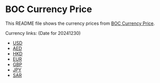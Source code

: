 # BOC Currency Price

This README file shows the currency prices from [BOC Currency Price](https://www.boc.cn/sourcedb/whpj/).

Currency links: (Date for 20241230)

- [USD](https://bocurrencyprice.techina.science/BOC_CURRENCY_PRICE/USD/20241230.json)
- [AED](https://bocurrencyprice.techina.science/BOC_CURRENCY_PRICE/AED/20241230.json)
- [HKD](https://bocurrencyprice.techina.science/BOC_CURRENCY_PRICE/HKD/20241230.json)
- [EUR](https://bocurrencyprice.techina.science/BOC_CURRENCY_PRICE/EUR/20241230.json)
- [GBP](https://bocurrencyprice.techina.science/BOC_CURRENCY_PRICE/GBP/20241230.json)
- [JPY](https://bocurrencyprice.techina.science/BOC_CURRENCY_PRICE/JPY/20241230.json)
- [SAR](https://bocurrencyprice.techina.science/BOC_CURRENCY_PRICE/SAR/20241230.json)
